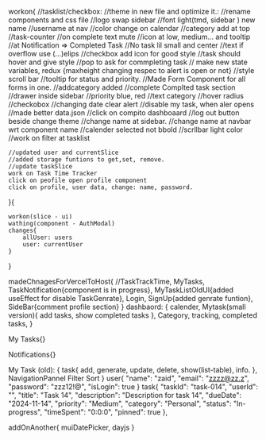 workon{
//tasklist/checkbox:
//theme in new file and optimize it.:
//rename components and css file
//logo swap sidebar
//font light(tmd, sidebar ) new name
//username at nav
//color change on calendar
//category add at top
//task-counter
//on complete text mute
//icon at low, medium... and tooltip
//at Notification => Completed Task
//No task lil small and center
//text if overflow use (...)elips
//checkbox add icon for good style
//task should hover and give style
//pop to ask for commpleting task // make new state variables, redux
{maxheight changing respec to alert is open or not}
//style scroll bar
//tooltip for status and priority.
//Made Form Component for all forms in one.
//addcategory added
//complete Complted task section
//drawer inside sidebar
//priority blue, red
//text category
//hover radius
//checkobox
//changing date clear alert
//disable my task, when aler opens
//made better data.json
//click on compito dashboaard
//log out button beside change theme
//change name at sidebar.
//change name at navbar wrt component name
//calender selected not bbold
//scrllbar light color
//work on filter at tasklist

    //updated user and currentSlice
    //added storage funtions to get,set, remove.
    //update taskSlice
    work on Task Time Tracker
    click on peofile open profile component
    click on profile, user data, change: name, password.

}{

    workon(slice - ui)
    wathing(component - AuthModal)
    changes{
        allUser: users
        user: currentUser
    }

}

madeChnagesForVercelToHost{
//TaskTrackTime, MyTasks, TaskNotification{component is in progress}, MyTaskListOldUI{added useEffect for disable TaskGenrate},
Login, SignUp{added genrate funtion},
SideBar{comment profile section}
}
dashbaord: {
calender,
Mytask(small version){
add tasks,
show completed tasks
},
Category,
tracking,
completed tasks,
}

My Tasks{}

Notifications{}

My Task (old): {
task{
add, generate, update, delete, show(list-table), info.
},
NavigationPannel
Filter
Sort
}
user{
"name": "zaid",
"email": "zzzz@zz.z",
"password": "zzz12!@",
"isLogin": true
}
task{
"taskId": "task-014",
"userId": "",
"title": "Task 14",
"description": "Description for task 14",
"dueDate": "2024-11-14",
"priority": "Medium",
"category": "Personal",
"status": "In-progress",
"timeSpent": "0:0:0",
"pinned": true
},

addOnAnother{
muiDatePicker, dayjs
}
